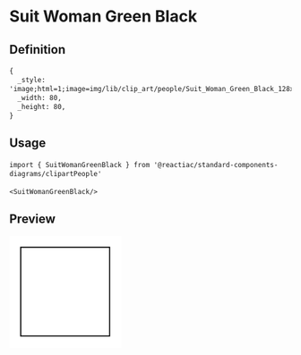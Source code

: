 # Suit Woman Green Black

## Definition

```
{
  _style: 'image;html=1;image=img/lib/clip_art/people/Suit_Woman_Green_Black_128x128.pngstrokeColor=none;',
  _width: 80,
  _height: 80,
}
```

## Usage

```
import { SuitWomanGreenBlack } from '@reactiac/standard-components-diagrams/clipartPeople'

<SuitWomanGreenBlack/>
```

## Preview

<img src="./suit-woman-green-black.png" width="200"/>
